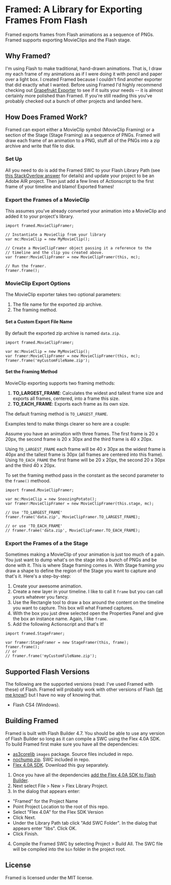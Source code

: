 # Framed: A Library for Exporting Frames From Flash

Framed exports frames from Flash animations as a sequence of PNGs. Framed supports exporting MovieClips and the Flash stage.

## Why Framed?

I'm using Flash to make traditional, hand-drawn animations. That is, I draw my each frame of my animations as if I were doing it with pencil and paper over a light box. I created Framed because I couldn't find another exporter that did exactly what I wanted. Before using Framed I'd highly recommend checking out [Grapefrukt Exporter](https://github.com/grapefrukt/grapefrukt-export) to see if it suits your needs -- it is almost certainly more polished than Framed. If you're still reading this you've probably checked out a bunch of other projects and landed here.

## How Does Framed Work?

Framed can export either a MovieClip symbol (MovieClip Framing) or a section of the Stage (Stage Framing) as a sequence of PNGs. Framed will draw each frame of an animation to a PNG, stuff all of the PNGs into a zip archive and write that file to disk.

### Set Up

All you need to do is add the Framed SWC to your Flash Library Path (see [this StackOverlow answer](http://stackoverflow.com/a/2892713/608884) for details) and update your project to be an Adobe AIR project. Then just add a few lines of Actionscript to the first frame of your timeline and blamo! Exported frames!

### Export the Frames of a MovieClip

This assumes you've already converted your animation into a MovieClip and added it to your project's library.

```
import framed.MovieClipFramer;

// Instantiate a MovieClip from your library
var mc:MovieClip = new MyMovieClip();

// Create a MovieClipFramer object passing it a reference to the
// timeline and the clip you created above.
var framer:MovieClipFramer = new MovieClipFramer(this, mc);

// Run the framer.
framer.frame();
```

### MovieClip Export Options

The MovieClip exporter takes two optional parameters:

1. The file name for the exported zip archive.
2. The framing method.

#### Set a Custom Export File Name

By default the exported zip archive is named `data.zip`.

```
import framed.MovieClipFramer;

var mc:MovieClip = new MyMovieClip();
var framer:MovieClipFramer = new MovieClipFramer(this, mc);
framer.frame('myCustomFileName.zip');
```

#### Set the Framing Method

MovieClip exporting supports two framing methods:

1. **TO\_LARGEST\_FRAME**: Calculates the widest and tallest frame size and exports all frames, centered, into a frame this size.
2. **TO\_EACH\_FRAME**: Exports each frame as its own size.

The default framing method is `TO_LARGEST_FRAME`.

Examples tend to make things clearer so here are a couple:

Assume you have an animation with three frames. The first frame is 20 x 20px, the second frame is 20 x 30px and the third frame is 40 x 20px.

Using `TO_LARGEST_FRAME` each frame will be 40 x 30px as the widest frame is 40px and the tallest frame is 30px (all frames are centered into this frame). Using `TO_EACH_FRAME` the first frame will be 20 x 20px, the second 20 x 30px and the third 40 x 20px.

To set the framing method pass in the constant as the second parameter to the `frame()` methood.

```
import framed.MovieClipFramer;

var mc:MovieClip = new SnoozingPotato();
var framer:MovieClipFramer = new MovieClipFramer(this.stage, mc);

// Use 'TO_LARGEST_FRAME'
framer.frame('data.zip', MovieClipFramer.TO_LARGEST_FRAME);

// or use 'TO_EACH_FRAME'
// framer.frame('data.zip', MovieClipFramer.TO_EACH_FRAME);
```

### Export the Frames of a the Stage

Sometimes making a MovieClip of your animation is just too much of a pain. You just want to dump what's on the stage into a bunch of PNGs and be done with it. This is where Stage framing comes in. With Stage framing you draw a shape to define the region of the Stage you want to capture and that's it. Here's a step-by-step:

1. Create your awesome animation.
2. Create a new layer in your timeline. I like to call it `frame` but you can call yours whatever you fancy.
3. Use the Rectangle tool to draw a box around the content on the timeline you want to capture. This box will what Framed captures.
4. With the box you just drew selected open the Properties Panel and give the box an instance name. Again, I like `frame`.
5. Add the following Actionscript and that's it!

```
import framed.StageFramer;

var framer:StageFramer = new StageFramer(this, frame);
framer.frame();
// or
// framer.frame('myCustomFileName.zip');
```

## Supported Flash Versions

The following are the supported versions (read: I've used Framed with these) of Flash. Framed will probably work with other versions of Flash (<a href="mailto:hello@seanmonahan.org?subject=Framed">let me know!</a>) but I have no way of knowing that.

  - Flash CS4 (Windows).

## Building Framed

Framed is built with Flash Builder 4.7. You should be able to use any version of Flash Builder so long as it can compile a SWC using the Flex 4.0A SDK. To build Framed first make sure you have all the dependencies:

  - [as3corelib](https://github.com/mikechambers/as3corelib/) `images` package. Source files included in repo.
  - [nochump zip](http://nochump.com/blog/archives/15). SWC included in repo.
  - [Flex 4.0A SDK](http://sourceforge.net/adobe/flexsdk/wiki/Download%20Flex%204/). Download this guy separately.

1. Once you have all the dependencies [add the Flex 4.0A SDK to Flash Builder](http://help.adobe.com/en_US/Flex/4.0/UsingFlashBuilder/WSbde04e3d3e6474c4-fb4ed5124020245e3-7ff8.html).
2. Next select File > New > Flex Library Project.
3. In the dialog that appears enter:
  - "Framed" for the Project Name
  - Point Project Location to the root of this repo.
  - Select "Flex 4.0A" for the Flex SDK Version
  - Click Next.
  - Under the Library Path tab click "Add SWC Folder". In the dialog that appears enter "libs". Click OK.
  - Click Finish.
4. Compile the Framed SWC by selecting Project > Build All. The SWC file will be compiled into the `bin` folder in the project root.



## License

Framed is licensed under the MIT license.